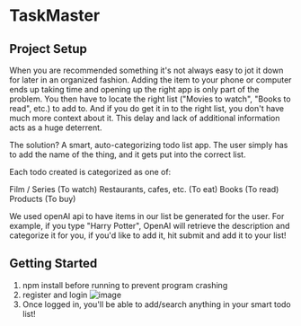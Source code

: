 TaskMaster
=========

## Project Setup

When you are recommended something it's not always easy to jot it down for later in an organized fashion. Adding the item to your phone or computer ends up taking time and opening up the right app is only part of the problem. You then have to locate the right list ("Movies to watch", "Books to read", etc.) to add to. And if you do get it in to the right list, you don't have much more context about it. This delay and lack of additional information acts as a huge deterrent.

The solution? A smart, auto-categorizing todo list app. The user simply has to add the name of the thing, and it gets put into the correct list.

Each todo created is categorized as one of:

Film / Series (To watch)
Restaurants, cafes, etc. (To eat)
Books (To read)
Products (To buy)

We used openAI api to have items in our list be generated for the user. For example,  if you type "Harry Potter", OpenAI will retrieve the description and categorize it for you, if you'd like to add it, hit submit and add it to your list!

## Getting Started

1) npm install before running to prevent program crashing
2) register and login
![image](https://github.com/arorac2/midterm_todo_app/assets/88734236/f52418b0-8a69-4bc0-99d3-f41b17d38ca7)
3) Once logged in, you'll be able to add/search anything in your smart todo list!



